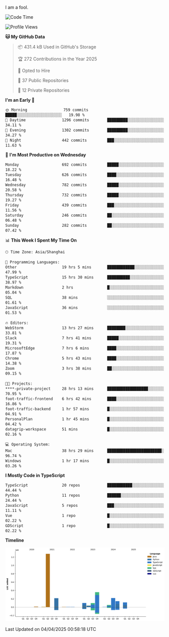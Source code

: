 I am a fool.

<!--START_SECTION:waka-->
![Code Time](http://img.shields.io/badge/Code%20Time-2%2C834%20hrs%2033%20mins-blue)

![Profile Views](http://img.shields.io/badge/Profile%20Views-1-blue)

**🐱 My GitHub Data** 

> 📦 431.4 kB Used in GitHub's Storage 
 > 
> 🏆 272 Contributions in the Year 2025
 > 
> 💼 Opted to Hire
 > 
> 📜 37 Public Repositories 
 > 
> 🔑 12 Private Repositories 
 > 
**I'm an Early 🐤** 

```text
🌞 Morning                759 commits         █████░░░░░░░░░░░░░░░░░░░░   19.98 % 
🌆 Daytime                1296 commits        █████████░░░░░░░░░░░░░░░░   34.11 % 
🌃 Evening                1302 commits        █████████░░░░░░░░░░░░░░░░   34.27 % 
🌙 Night                  442 commits         ███░░░░░░░░░░░░░░░░░░░░░░   11.63 % 
```
📅 **I'm Most Productive on Wednesday** 

```text
Monday                   692 commits         █████░░░░░░░░░░░░░░░░░░░░   18.22 % 
Tuesday                  626 commits         ████░░░░░░░░░░░░░░░░░░░░░   16.48 % 
Wednesday                782 commits         █████░░░░░░░░░░░░░░░░░░░░   20.58 % 
Thursday                 732 commits         █████░░░░░░░░░░░░░░░░░░░░   19.27 % 
Friday                   439 commits         ███░░░░░░░░░░░░░░░░░░░░░░   11.56 % 
Saturday                 246 commits         ██░░░░░░░░░░░░░░░░░░░░░░░   06.48 % 
Sunday                   282 commits         ██░░░░░░░░░░░░░░░░░░░░░░░   07.42 % 
```


📊 **This Week I Spent My Time On** 

```text
🕑︎ Time Zone: Asia/Shanghai

💬 Programming Languages: 
Other                    19 hrs 5 mins       ████████████░░░░░░░░░░░░░   47.99 % 
TypeScript               15 hrs 30 mins      ██████████░░░░░░░░░░░░░░░   38.97 % 
Markdown                 2 hrs               █░░░░░░░░░░░░░░░░░░░░░░░░   05.04 % 
SQL                      38 mins             ░░░░░░░░░░░░░░░░░░░░░░░░░   01.61 % 
JavaScript               36 mins             ░░░░░░░░░░░░░░░░░░░░░░░░░   01.53 % 

🔥 Editors: 
WebStorm                 13 hrs 27 mins      ████████░░░░░░░░░░░░░░░░░   33.81 % 
Slack                    7 hrs 41 mins       █████░░░░░░░░░░░░░░░░░░░░   19.31 % 
MicrosoftEdge            7 hrs 6 mins        ████░░░░░░░░░░░░░░░░░░░░░   17.87 % 
Chrome                   5 hrs 43 mins       ████░░░░░░░░░░░░░░░░░░░░░   14.38 % 
Zoom                     3 hrs 38 mins       ██░░░░░░░░░░░░░░░░░░░░░░░   09.15 % 

🐱‍💻 Projects: 
****-private-project     28 hrs 13 mins      ██████████████████░░░░░░░   70.95 % 
foot-traffic-frontend    6 hrs 42 mins       ████░░░░░░░░░░░░░░░░░░░░░   16.86 % 
foot-traffic-backend     1 hr 57 mins        █░░░░░░░░░░░░░░░░░░░░░░░░   04.91 % 
PersonalPlan             1 hr 45 mins        █░░░░░░░░░░░░░░░░░░░░░░░░   04.42 % 
datagrip-workspace       51 mins             █░░░░░░░░░░░░░░░░░░░░░░░░   02.16 % 

💻 Operating System: 
Mac                      38 hrs 29 mins      ████████████████████████░   96.74 % 
Windows                  1 hr 17 mins        █░░░░░░░░░░░░░░░░░░░░░░░░   03.26 % 
```

**I Mostly Code in TypeScript** 

```text
TypeScript               20 repos            ███████████░░░░░░░░░░░░░░   44.44 % 
Python                   11 repos            ██████░░░░░░░░░░░░░░░░░░░   24.44 % 
JavaScript               5 repos             ███░░░░░░░░░░░░░░░░░░░░░░   11.11 % 
Vue                      1 repo              █░░░░░░░░░░░░░░░░░░░░░░░░   02.22 % 
GDScript                 1 repo              █░░░░░░░░░░░░░░░░░░░░░░░░   02.22 % 
```



**Timeline**

![Lines of Code chart](https://raw.githubusercontent.com/VeejaLiu/VeejaLiu/master/assets/bar_graph.png)


 Last Updated on 04/04/2025 00:58:18 UTC
<!--END_SECTION:waka-->
